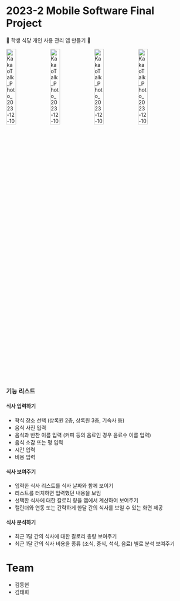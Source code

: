 # 2023-2 Mobile Software Final Project
🍚 학생 식당 개인 사용 관리 앱 만들기 🍚

<img width="23%" alt="KakaoTalk_Photo_2023-12-10-01-35-38 001" src="https://github.com/KimTaering/DonggukMeal/assets/92096892/c7922a23-73f6-4fd0-bb0b-3814db15541b">
<img width="23%" alt="KakaoTalk_Photo_2023-12-10-01-35-38 003" src="https://github.com/KimTaering/DonggukMeal/assets/92096892/d1212bc1-b753-4456-82b2-0eb9824d18b9">
<img width="23%" alt="KakaoTalk_Photo_2023-12-10-01-35-38 002" src="https://github.com/KimTaering/DonggukMeal/assets/92096892/32da49d4-1554-4100-9460-25bf8347e19a">
<img width="23%" alt="KakaoTalk_Photo_2023-12-10-01-36-47 001" src="https://github.com/KimTaering/DonggukMeal/assets/92096892/1ced6d73-41d6-4e4d-83b4-b99507ade90e">

### 기능 리스트
  
#### 식사 입력하기
- 학식 장소 선택 (상록원 2층, 상록원 3층, 기숙사 등)
- 음식 사진 입력
- 음식과 반찬 이름 입력 (커피 등의 음료인 경우 음료수 이름 입력)
- 음식 소감 또는 평 입력
- 시간 입력
- 비용 입력  

#### 식사 보여주기
- 입력한 식사 리스트를 식사 날짜와 함께 보이기
- 리스트를 터치하면 입력했던 내용을 보임
- 선택한 식사에 대한 칼로리 량을 앱에서 계산하여 보여주기
- 캘린더와 연동 또는 간략하게 한달 간의 식사를 보일 수 있는 화면 제공
  
#### 식사 분석하기
- 최근 1달 간의 식사에 대한 칼로리 총량 보여주기
- 최근 1달 간의 식사 비용을 종류 (조식, 중식, 석식, 음료) 별로 분석 보여주기

# Team
- 김동현
- 김태희

